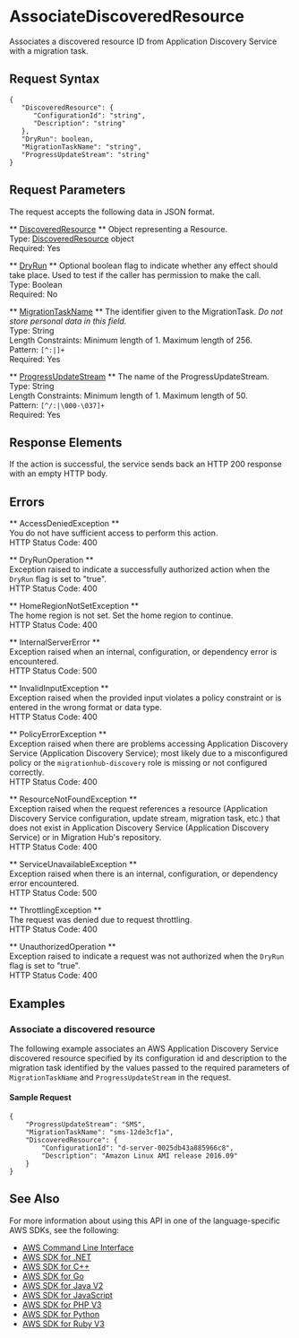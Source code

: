 # AssociateDiscoveredResource<a name="API_AssociateDiscoveredResource"></a>

Associates a discovered resource ID from Application Discovery Service with a migration task\.

## Request Syntax<a name="API_AssociateDiscoveredResource_RequestSyntax"></a>

```
{
   "DiscoveredResource": { 
      "ConfigurationId": "string",
      "Description": "string"
   },
   "DryRun": boolean,
   "MigrationTaskName": "string",
   "ProgressUpdateStream": "string"
}
```

## Request Parameters<a name="API_AssociateDiscoveredResource_RequestParameters"></a>

The request accepts the following data in JSON format\.

 ** [DiscoveredResource](#API_AssociateDiscoveredResource_RequestSyntax) **   <a name="migrationhub-AssociateDiscoveredResource-request-DiscoveredResource"></a>
Object representing a Resource\.  
Type: [DiscoveredResource](API_DiscoveredResource.md) object  
Required: Yes

 ** [DryRun](#API_AssociateDiscoveredResource_RequestSyntax) **   <a name="migrationhub-AssociateDiscoveredResource-request-DryRun"></a>
Optional boolean flag to indicate whether any effect should take place\. Used to test if the caller has permission to make the call\.  
Type: Boolean  
Required: No

 ** [MigrationTaskName](#API_AssociateDiscoveredResource_RequestSyntax) **   <a name="migrationhub-AssociateDiscoveredResource-request-MigrationTaskName"></a>
The identifier given to the MigrationTask\. *Do not store personal data in this field\.*   
Type: String  
Length Constraints: Minimum length of 1\. Maximum length of 256\.  
Pattern: `[^:|]+`   
Required: Yes

 ** [ProgressUpdateStream](#API_AssociateDiscoveredResource_RequestSyntax) **   <a name="migrationhub-AssociateDiscoveredResource-request-ProgressUpdateStream"></a>
The name of the ProgressUpdateStream\.  
Type: String  
Length Constraints: Minimum length of 1\. Maximum length of 50\.  
Pattern: `[^/:|\000-\037]+`   
Required: Yes

## Response Elements<a name="API_AssociateDiscoveredResource_ResponseElements"></a>

If the action is successful, the service sends back an HTTP 200 response with an empty HTTP body\.

## Errors<a name="API_AssociateDiscoveredResource_Errors"></a>

 ** AccessDeniedException **   
You do not have sufficient access to perform this action\.  
HTTP Status Code: 400

 ** DryRunOperation **   
Exception raised to indicate a successfully authorized action when the `DryRun` flag is set to "true"\.  
HTTP Status Code: 400

 ** HomeRegionNotSetException **   
The home region is not set\. Set the home region to continue\.  
HTTP Status Code: 400

 ** InternalServerError **   
Exception raised when an internal, configuration, or dependency error is encountered\.  
HTTP Status Code: 500

 ** InvalidInputException **   
Exception raised when the provided input violates a policy constraint or is entered in the wrong format or data type\.  
HTTP Status Code: 400

 ** PolicyErrorException **   
Exception raised when there are problems accessing Application Discovery Service \(Application Discovery Service\); most likely due to a misconfigured policy or the `migrationhub-discovery` role is missing or not configured correctly\.  
HTTP Status Code: 400

 ** ResourceNotFoundException **   
Exception raised when the request references a resource \(Application Discovery Service configuration, update stream, migration task, etc\.\) that does not exist in Application Discovery Service \(Application Discovery Service\) or in Migration Hub's repository\.  
HTTP Status Code: 400

 ** ServiceUnavailableException **   
Exception raised when there is an internal, configuration, or dependency error encountered\.  
HTTP Status Code: 500

 ** ThrottlingException **   
The request was denied due to request throttling\.  
HTTP Status Code: 400

 ** UnauthorizedOperation **   
Exception raised to indicate a request was not authorized when the `DryRun` flag is set to "true"\.  
HTTP Status Code: 400

## Examples<a name="API_AssociateDiscoveredResource_Examples"></a>

### Associate a discovered resource<a name="API_AssociateDiscoveredResource_Example_1"></a>

The following example associates an AWS Application Discovery Service discovered resource specified by its configuration id and description to the migration task identified by the values passed to the required parameters of `MigrationTaskName` and `ProgressUpdateStream` in the request\.

#### Sample Request<a name="API_AssociateDiscoveredResource_Example_1_Request"></a>

```
{
    "ProgressUpdateStream": "SMS", 
    "MigrationTaskName": "sms-12de3cf1a", 
    "DiscoveredResource": {
        "ConfigurationId": "d-server-0025db43a885966c8", 
        "Description": "Amazon Linux AMI release 2016.09"
    }
}
```

## See Also<a name="API_AssociateDiscoveredResource_SeeAlso"></a>

For more information about using this API in one of the language\-specific AWS SDKs, see the following:
+  [AWS Command Line Interface](https://docs.aws.amazon.com/goto/aws-cli/AWSMigrationHub-2017-05-31/AssociateDiscoveredResource) 
+  [AWS SDK for \.NET](https://docs.aws.amazon.com/goto/DotNetSDKV3/AWSMigrationHub-2017-05-31/AssociateDiscoveredResource) 
+  [AWS SDK for C\+\+](https://docs.aws.amazon.com/goto/SdkForCpp/AWSMigrationHub-2017-05-31/AssociateDiscoveredResource) 
+  [AWS SDK for Go](https://docs.aws.amazon.com/goto/SdkForGoV1/AWSMigrationHub-2017-05-31/AssociateDiscoveredResource) 
+  [AWS SDK for Java V2](https://docs.aws.amazon.com/goto/SdkForJavaV2/AWSMigrationHub-2017-05-31/AssociateDiscoveredResource) 
+  [AWS SDK for JavaScript](https://docs.aws.amazon.com/goto/AWSJavaScriptSDK/AWSMigrationHub-2017-05-31/AssociateDiscoveredResource) 
+  [AWS SDK for PHP V3](https://docs.aws.amazon.com/goto/SdkForPHPV3/AWSMigrationHub-2017-05-31/AssociateDiscoveredResource) 
+  [AWS SDK for Python](https://docs.aws.amazon.com/goto/boto3/AWSMigrationHub-2017-05-31/AssociateDiscoveredResource) 
+  [AWS SDK for Ruby V3](https://docs.aws.amazon.com/goto/SdkForRubyV3/AWSMigrationHub-2017-05-31/AssociateDiscoveredResource) 